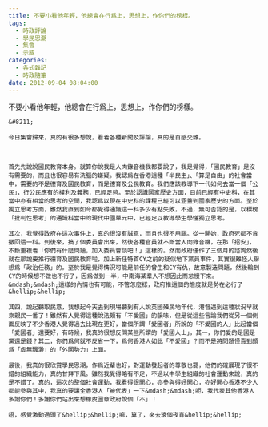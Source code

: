 ```yaml
---
title: 不要小看他年輕，他總會在行爲上，思想上，作你們的榜樣。
tags:
  - 時政評論
  - 學民思潮
  - 集會
  - 示威
categories:
  - 各式雜記
  - 時政隨筆
date: 2012-09-04 08:04:00
---
```


不要小看他年輕，他總會在行爲上，思想上，作你們的榜樣。

	&#8211;

	今日集會歸來，真的有很多想說，看着各種新聞及評論，真的是百感交雜。



	首先先說說國民教育本身。就算你說我是人肉錄音機我都要說了，我是覺得，「國民教育」是沒有需要的，而且也很容易有洗腦的嫌疑。我認爲在香港這種「半民主」、「算是自由」的社會當中，需要的不是德育及國民教育，而是德育及公民教育。我們應該教導下一代如何去當一個「公民」，行公民應有的權利及義務，已經足夠。至於認識國家歷史方面，目前已經有中史科，在其當中亦有相當的思考的空間，我認爲以現在中史科的課程已經可以涵蓋到國家歷史的方面。至於獨立思考方面，雖然我直到如今都覺得通識這一科多少有點失敗，不過，無可否認的是，以標榜「批判性思考」的通識科當中的現代中國單元中，已經足以教導學生學懂獨立思考。

	其次，我覺得政府在這次事件上，真的很沒有誠意，而且也很不用腦。從一開始，政府死都不肯撤回這一科。到後來，搞了個委員會出來，然後各種官員就不斷當人肉錄音機，在那「招安」，不斷重複着「你們有什麼問題，加入委員會談吧！」這樣的。然而政府僅作了三個月的諮詢然後就在那說要推行德育及國民教育啦，加上新任特首CY之前的疑似地下黨員事件，其實很難怪人聯想爲「政治任務」的。至於我是覺得情況可能是前任的曾生和CY有仇，故意製造問題，然後輪到CY的時候想不做也不行了，因爲做到一半，中南海某羣人不想因此而怠慢下來。&mdash;&mdash;這樣的內情也有可能，不管怎麼樣，政府推這個的態度就是勢在必行了&hellip;&hellip;

	其四，說起聽取民意，我想起今天去到現場聽到有人說英國殖民地年代，港督遇到這種狀況早就來親民一番了！雖然有人覺得這種說法頗有「不愛國」的韻味，但是從這些言論我們從另一個側面反映了不少香港人覺得過去比現在更好，當個所謂「愛國者」所說的「不愛國的人」比起當個「愛國者」還要好，有時候，我真的很想反問某些所謂的「愛國人士」，其一，你們愛的是國是黨還是錢？其二，你們爲何就不反省一下，爲何香港人如此「不愛國」？而不是將問題怪責到頗爲「虛無飄渺」的「外國勢力」上面。

	最後，我真的很欣賞學民思潮，作爲近輩也好，對運動發起者的尊敬也罷，他們的確展現了很不錯的組織能力，真的甘拜下風。雖然我覺得略有不足，不過以中學生組織的社會運動來說，真的是不錯了。真的，這次的整個社會運動，我看得很開心，亦參與得好開心，亦好開心香港不少人都能參與其中，我真的要讓全香港人「被代表」一下&mdash;&mdash;呃，我代表其他香港人多謝你們！多謝你們站出來想橡皮圖章政府說個「不」！

	唔，感覺激動過頭了&hellip;&hellip;嘛，算了，來去滾個夜宵&hellip;&hellip;
